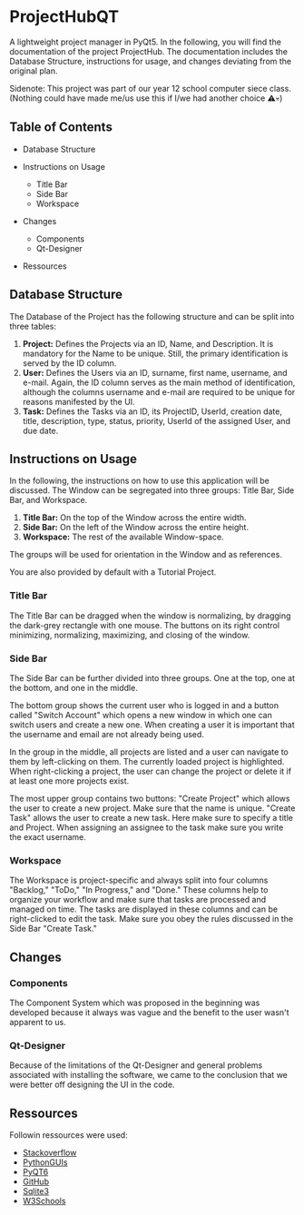# ProjectHubQT

A lightweight project manager in PyQt5.
In the following, you will find the documentation of the project ProjectHub. The documentation includes the Database Structure, instructions for usage, and changes deviating from the original plan.

Sidenote: This project was part of our year 12 school computer siece class. (Nothing could have made me/us use this if I/we had another choice ⚠️💀) 

## Table of Contents
- Database Structure
- Instructions on Usage
    - Title Bar
    - Side Bar
    - Workspace
- Changes
    - Components
    - Qt-Designer

- Ressources

## Database Structure
The Database of the Project has the following structure and can be split into three tables:

1. **Project:** Defines the Projects via an ID, Name, and Description. It is mandatory for the Name to be unique. Still, the primary identification is served by the ID column.
2. **User:** Defines the Users via an ID, surname, first name, username, and e-mail. Again, the ID column serves as the main method of identification, although the columns username and e-mail are required to be unique for reasons manifested by the UI.
3. **Task:** Defines the Tasks via an ID, its ProjectID, UserId, creation date, title, description, type, status, priority, UserId of the assigned User, and due date.

## Instructions on Usage
In the following, the instructions on how to use this application will be discussed. The Window can be segregated into three groups: Title Bar, Side Bar, and Workspace.

1. **Title Bar:** On the top of the Window across the entire width.
2. **Side Bar:** On the left of the Window across the entire height.
3. **Workspace:** The rest of the available Window-space.

The groups will be used for orientation in the Window and as references.

You are also provided by default with a Tutorial Project.

### Title Bar
The Title Bar can be dragged when the window is normalizing, by dragging the dark-grey rectangle with one mouse. The buttons on its right control minimizing, normalizing, maximizing, and closing of the window.

### Side Bar
The Side Bar can be further divided into three groups. One at the top, one at the bottom, and one in the middle.

The bottom group shows the current user who is logged in and a button called "Switch Account" which opens a new window in which one can switch users and create a new one. When creating a user it is important that the username and email are not already being used.

In the group in the middle, all projects are listed and a user can navigate to them by left-clicking on them. The currently loaded project is highlighted. When right-clicking a project, the user can change the project or delete it if at least one more projects exist.

The most upper group contains two buttons: "Create Project" which allows the user to create a new project. Make sure that the name is unique. "Create Task" allows the user to create a new task. Here make sure to specify a title and Project. When assigning an assignee to the task make sure you write the exact username.

### Workspace
The Workspace is project-specific and always split into four columns "Backlog," "ToDo," "In Progress," and "Done." These columns help to organize your workflow and make sure that tasks are processed and managed on time. The tasks are displayed in these columns and can be right-clicked to edit the task. Make sure you obey the rules discussed in the Side Bar "Create Task."

## Changes
### Components
The Component System which was proposed in the beginning was developed because it always was vague and the benefit to the user wasn't apparent to us.

### Qt-Designer
Because of the limitations of the Qt-Designer and general problems associated with installing the software, we came to the conclusion that we were better off designing the UI in the code.

## Ressources
Followin ressources were used:
- [Stackoverflow](https://stackoverflow.com/)
- [PythonGUIs](https://www.pythonguis.com/tutorials/custom-title-bar-pyqt6/)
- [PyQT6](https://doc.qt.io/qtforpython-6/)
- [GitHub](https://github.com)
- [Sqlite3](https://docs.python.org/3/library/sqlite3.html)
- [W3Schools](https://www.w3schools.com/MySQL/default.asp)

